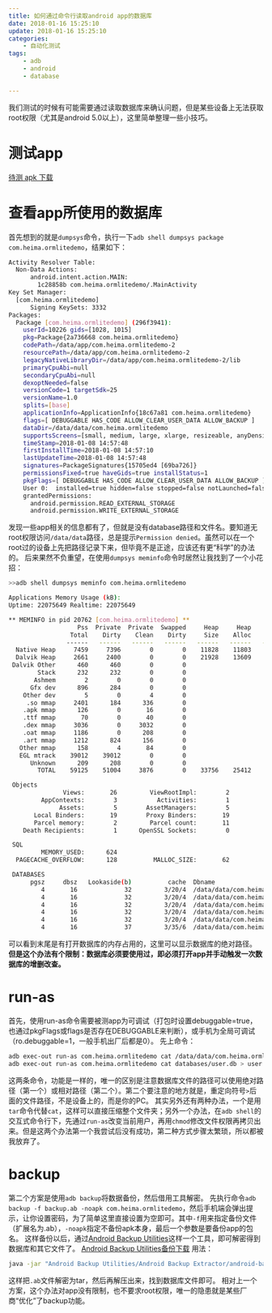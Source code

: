 ```yaml
---
title: 如何通过命令行读取android app的数据库
date: 2018-01-16 15:25:10
update: 2018-01-16 15:25:10
categories:
    - 自动化测试
tags:
    - adb
    - android
    - database

---
```

我们测试的时候有可能需要通过读取数据库来确认问题，但是某些设备上无法获取root权限（尤其是android 5.0以上），这里简单整理一些小技巧。
<!-- more -->

# 测试app

[待测 apk 下载](http://wordpress-1251008864.file.myqcloud.com/adb_databases.zip)

# 查看app所使用的数据库

首先想到的就是`dumpsys`命令，执行一下`adb shell dumpsys package com.heima.ormlitedemo`，结果如下：

```bash
Activity Resolver Table:
  Non-Data Actions:
      android.intent.action.MAIN:
        1c28858b com.heima.ormlitedemo/.MainActivity
Key Set Manager:
  [com.heima.ormlitedemo]
      Signing KeySets: 3332
Packages:
  Package [com.heima.ormlitedemo] (296f3941):
    userId=10226 gids=[1028, 1015]
    pkg=Package{2a736668 com.heima.ormlitedemo}
    codePath=/data/app/com.heima.ormlitedemo-2
    resourcePath=/data/app/com.heima.ormlitedemo-2
    legacyNativeLibraryDir=/data/app/com.heima.ormlitedemo-2/lib
    primaryCpuAbi=null
    secondaryCpuAbi=null
    dexoptNeeded=false
    versionCode=1 targetSdk=25
    versionName=1.0
    splits=[base]
    applicationInfo=ApplicationInfo{18c67a81 com.heima.ormlitedemo}
    flags=[ DEBUGGABLE HAS_CODE ALLOW_CLEAR_USER_DATA ALLOW_BACKUP ]
    dataDir=/data/data/com.heima.ormlitedemo
    supportsScreens=[small, medium, large, xlarge, resizeable, anyDensity]
    timeStamp=2018-01-08 14:57:48
    firstInstallTime=2018-01-08 14:57:10
    lastUpdateTime=2018-01-08 14:57:48
    signatures=PackageSignatures{15705ed4 [69ba726]}
    permissionsFixed=true haveGids=true installStatus=1
    pkgFlags=[ DEBUGGABLE HAS_CODE ALLOW_CLEAR_USER_DATA ALLOW_BACKUP ]
    User 0:  installed=true hidden=false stopped=false notLaunched=false enabled=0
    grantedPermissions:
      android.permission.READ_EXTERNAL_STORAGE
      android.permission.WRITE_EXTERNAL_STORAGE
```

发现一些app相关的信息都有了，但就是没有database路径和文件名。要知道无root权限访问`/data/data`路径，总是提示`Permission denied`。虽然可以在一个root过的设备上先把路径记录下来，但毕竟不是正途，应该还有更“科学”的办法的。
后来果然不负重望，在使用`dumpsys meminfo`命令时居然让我找到了一个小花招：

```bash
>>adb shell dumpsys meminfo com.heima.ormlitedemo

Applications Memory Usage (kB):
Uptime: 22075649 Realtime: 22075649

** MEMINFO in pid 20762 [com.heima.ormlitedemo] **
                   Pss  Private  Private  Swapped     Heap     Heap     Heap
                 Total    Dirty    Clean    Dirty     Size    Alloc     Free
                ------   ------   ------   ------   ------   ------   ------
  Native Heap     7459     7396        0        0    11828    11803       24
  Dalvik Heap     2661     2400        0        0    21928    13609     8319
 Dalvik Other      460      460        0        0
        Stack      232      232        0        0
       Ashmem        2        0        0        0
      Gfx dev      896      284        0        0
    Other dev        5        0        4        0
     .so mmap     2401      184      336        0
    .apk mmap      126        0       16        0
    .ttf mmap       70        0       40        0
    .dex mmap     3036        0     3032        0
    .oat mmap     1186        0      208        0
    .art mmap     1212      824      156        0
   Other mmap      158        4       84        0
   EGL mtrack    39012    39012        0        0
      Unknown      209      208        0        0
        TOTAL    59125    51004     3876        0    33756    25412     8343

 Objects
               Views:       26         ViewRootImpl:        2
         AppContexts:        3           Activities:        1
              Assets:        5        AssetManagers:        5
       Local Binders:       19        Proxy Binders:       19
       Parcel memory:        2         Parcel count:       11
    Death Recipients:        1      OpenSSL Sockets:        0

 SQL
         MEMORY_USED:      624
  PAGECACHE_OVERFLOW:      128          MALLOC_SIZE:       62

 DATABASES
      pgsz     dbsz   Lookaside(b)          cache  Dbname
         4       16             32         3/20/4  /data/data/com.heima.ormlitedemo/databases/user.db
         4       16             32         3/20/4  /data/data/com.heima.ormlitedemo/databases/user.db
         4       16             32         3/20/4  /data/data/com.heima.ormlitedemo/databases/user.db
         4       16             32         3/20/4  /data/data/com.heima.ormlitedemo/databases/user.db
         4       16             32         3/20/4  /data/data/com.heima.ormlitedemo/databases/user.db
         4       16             37         3/35/6  /data/data/com.heima.ormlitedemo/databases/user.db
```

可以看到末尾是有打开数据库的内存占用的，这里可以显示数据库的绝对路径。
**但是这个办法有个限制：数据库必须要使用过，即必须打开app并手动触发一次数据库的增删改查。**

# run-as

首先，使用run-as命令需要被测app为可调试（打包时设置debuggable=true，也通过pkgFlags或flags是否存在DEBUGGABLE来判断），或手机为全局可调试（ro.debuggable=1，一般手机出厂后都是0）。
先上命令：

```bash
adb exec-out run-as com.heima.ormlitedemo cat /data/data/com.heima.ormlitedemo/databases/user.db > user.db
adb exec-out run-as com.heima.ormlitedemo cat databases/user.db > user.db
```

这两条命令，功能是一样的，唯一的区别是注意数据库文件的路径可以使用绝对路径（第一个）或相对路径（第二个）。第二个要注意的地方就是，重定向符号`>`后面的文件路径，不是设备上的，而是你的PC。
其实另外还有两种办法，一个是用`tar`命令代替`cat`，这样可以直接压缩整个文件夹；另外一个办法，在`adb shell`的交互式命令行下，先通过`run-as`改变当前用户，再用`chmod`修改文件权限再拷贝出来。但是这两个办法第一个我尝试后没有成功，第二种方式步骤太繁琐，所以都被我放弃了。

# backup

  第二个方案是使用`adb backup`将数据备份，然后借用工具解密。
先执行命令`adb backup -f backup.ab -noapk com.heima.ormlitedemo`，然后手机端会弹出提示，让你设置密码，为了简单这里直接设置为空即可。其中`-f`用来指定备份文件（扩展名为.ab），`-noapk`指定不备份apk本身，最后一个参数是要备份app的包名。
这样备份以后，通过[Android Backup Utilities](https://sourceforge.net/projects/android-backup-utilities/)这样一个工具，即可解密得到数据库和其它文件了。
[Android Backup Utilities备份下载](http://wordpress-1251008864.file.myqcloud.com/Android_Backup_Utilities_20171015.zip)
用法：

```bash
java -jar "Android Backup Utilities/Android Backup Extractor/android-backup-extractor-20171005-bin/abe.jar" unpack backup.ab backup.tar
```

这样把`.ab`文件解密为tar，然后再解压出来，找到数据库文件即可。
相对上一个方案，这个办法对app没有限制，也不要求root权限，唯一的隐患就是某些厂商“优化”了backup功能。